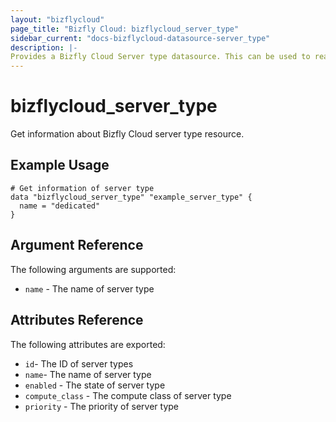 ```yaml
---
layout: "bizflycloud"
page_title: "Bizfly Cloud: bizflycloud_server_type"
sidebar_current: "docs-bizflycloud-datasource-server_type"
description: |-
Provides a Bizfly Cloud Server type datasource. This can be used to read server type.
---
```


# bizflycloud\_server\_type

Get information about Bizfly Cloud server type resource.

## Example Usage

```hcl
# Get information of server type
data "bizflycloud_server_type" "example_server_type" {
  name = "dedicated"
}
```

## Argument Reference

The following arguments are supported:

* `name` - The name of server type

## Attributes Reference

The following attributes are exported:

* `id`- The ID of server types
* `name`- The name of server type
* `enabled` - The state of server type
* `compute_class` - The compute class of server type
* `priority` - The priority of server type
